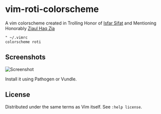 vim-roti-colorscheme
===

A vim colorscheme created in Trolling Honor of 
[Isfar Sifat](https://www.facebook.com/isfar.sifat)
and Mentioning Honorably
[Ziaul Haq Zia](https://www.facebook.com/jquerygeek)

```viml
" ~/.vimrc
colorscheme roti
```

Screenshots
---

![Screenshot](https://cdn.img42.com/675e792f4863b0bf8c6134f3bcece305.png )


Install it using Pathogen or Vundle.

License
---

Distributed under the same terms as Vim itself. See `:help license`.